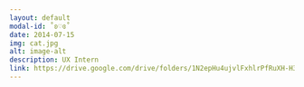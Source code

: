 ```yaml
---
layout: default
modal-id: ˚ʚ♡ɞ˚
date: 2014-07-15
img: cat.jpg
alt: image-alt
description: UX Intern
link: https://drive.google.com/drive/folders/1N2epHu4ujvlFxhlrPfRuXH-H3qlH93ne?usp=sharing
---
```

